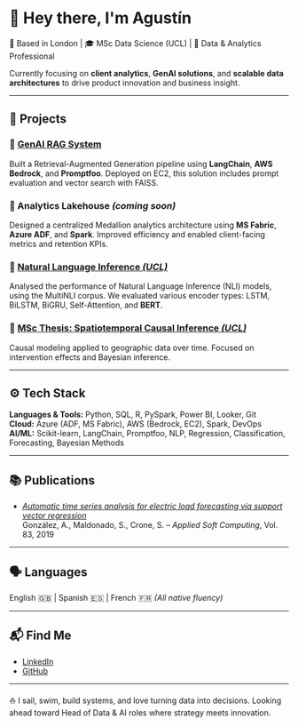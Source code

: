 # 👋 Hey there, I'm Agustín

📍 Based in London | 🎓 MSc Data Science (UCL) | 🧠 Data & Analytics Professional

Currently focusing on **client analytics**, **GenAI solutions**, and **scalable data architectures** to drive product innovation and business insight.

---

## 🧩 Projects

### 🔹 [GenAI RAG System](https://github.com/agonzalezp2/agustin-portfolio/tree/54ecc0082869d3a0f28c86e9342aa707d50e0abe/genai-rag-project)
Built a Retrieval-Augmented Generation pipeline using **LangChain**, **AWS Bedrock**, and **Promptfoo**. Deployed on EC2, this solution includes prompt evaluation and vector search with FAISS.

### 🔹 Analytics Lakehouse *(coming soon)*
Designed a centralized Medallion analytics architecture using **MS Fabric**, **Azure ADF**, and **Spark**. Improved efficiency and enabled client-facing metrics and retention KPIs.

### 🔹 [Natural Language Inference *(UCL)*](https://github.com/agonzalezp2/agustin-portfolio/tree/54ecc0082869d3a0f28c86e9342aa707d50e0abe/%20nli-infersent-vs-bert)
Analysed the performance of Natural Language Inference (NLI) models, using the MultiNLI corpus. We evaluated various encoder types: LSTM, BiLSTM, BiGRU, Self-Attention, and **BERT**.

### 🔹 [MSc Thesis: Spatiotemporal Causal Inference *(UCL)*](https://github.com/agonzalezp2/agustin-portfolio/tree/1beea1049e7849197ef61352aba43a2c47ffbfab/causal-spatiotemporal-inference-lscm)
Causal modeling applied to geographic data over time. Focused on intervention effects and Bayesian inference.

---

## ⚙️ Tech Stack

**Languages & Tools:** Python, SQL, R, PySpark, Power BI, Looker, Git  
**Cloud:** Azure (ADF, MS Fabric), AWS (Bedrock, EC2), Spark, DevOps  
**AI/ML:** Scikit-learn, LangChain, Promptfoo, NLP, Regression, Classification, Forecasting, Bayesian Methods

---

## 📚 Publications

- *[Automatic time series analysis for electric load forecasting via support vector regression](https://www.sciencedirect.com/science/article/abs/pii/S1568494619303965)*  
González, A., Maldonado, S., Crone, S. – *Applied Soft Computing*, Vol. 83, 2019

---

## 🗣️ Languages

English 🇬🇧 | Spanish 🇪🇸 | French 🇫🇷 *(All native fluency)*

---

## 📬 Find Me

- [LinkedIn](https://www.linkedin.com/in/agustin-gonzalez-pozo)  
- [GitHub](https://github.com/agonzalezp2)  

---

⛵ I sail, swim, build systems, and love turning data into decisions. Looking ahead toward Head of Data & AI roles where strategy meets innovation.
